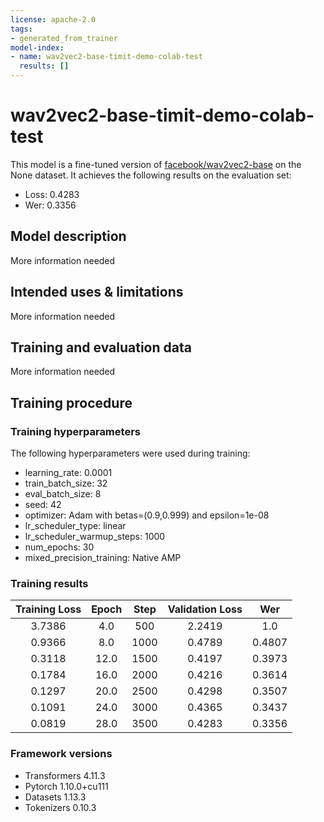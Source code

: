 ```yaml
---
license: apache-2.0
tags:
- generated_from_trainer
model-index:
- name: wav2vec2-base-timit-demo-colab-test
  results: []
---
```


<!-- This model card has been generated automatically according to the information the Trainer had access to. You
should probably proofread and complete it, then remove this comment. -->

# wav2vec2-base-timit-demo-colab-test

This model is a fine-tuned version of [facebook/wav2vec2-base](https://huggingface.co/facebook/wav2vec2-base) on the None dataset.
It achieves the following results on the evaluation set:
- Loss: 0.4283
- Wer: 0.3356

## Model description

More information needed

## Intended uses & limitations

More information needed

## Training and evaluation data

More information needed

## Training procedure

### Training hyperparameters

The following hyperparameters were used during training:
- learning_rate: 0.0001
- train_batch_size: 32
- eval_batch_size: 8
- seed: 42
- optimizer: Adam with betas=(0.9,0.999) and epsilon=1e-08
- lr_scheduler_type: linear
- lr_scheduler_warmup_steps: 1000
- num_epochs: 30
- mixed_precision_training: Native AMP

### Training results

| Training Loss | Epoch | Step | Validation Loss | Wer    |
|:-------------:|:-----:|:----:|:---------------:|:------:|
| 3.7386        | 4.0   | 500  | 2.2419          | 1.0    |
| 0.9366        | 8.0   | 1000 | 0.4789          | 0.4807 |
| 0.3118        | 12.0  | 1500 | 0.4197          | 0.3973 |
| 0.1784        | 16.0  | 2000 | 0.4216          | 0.3614 |
| 0.1297        | 20.0  | 2500 | 0.4298          | 0.3507 |
| 0.1091        | 24.0  | 3000 | 0.4365          | 0.3437 |
| 0.0819        | 28.0  | 3500 | 0.4283          | 0.3356 |


### Framework versions

- Transformers 4.11.3
- Pytorch 1.10.0+cu111
- Datasets 1.13.3
- Tokenizers 0.10.3
